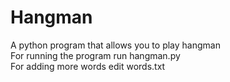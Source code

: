 # Hangman
A python program that allows you to play hangman<br>
For running the program run hangman.py<br>
For adding more words edit words.txt<br>
